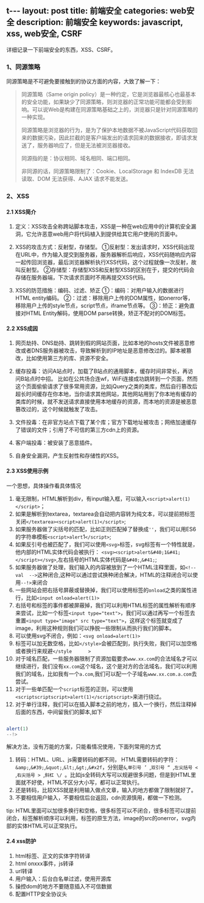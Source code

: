 t---
layout: post
title: 前端安全
categories: web安全
description: 前端安全
keywords: javascript, xss, web安全, CSRF
---

详细记录一下前端安全的东西，XSS、CSRF。


### 1、同源策略

同源策略是不可避免要接触到的协议方面的内容，大致了解一下：

> 同源策略（Same origin policy）是一种约定，它是浏览器最核心也最基本的安全功能，如果缺少了同源策略，则浏览器的正常功能可能都会受到影响。可以说Web是构建在同源策略基础之上的，浏览器只是针对同源策略的一种实现。
> 
> 同源策略是浏览器的行为，是为了保护本地数据不被JavaScript代码获取回来的数据污染，因此拦截的是客户端发出的请求回来的数据接收，即请求发送了，服务器响应了，但是无法被浏览器接收。
>
> 同源指的是：协议相同、域名相同、端口相同。
> 
> 非同源的话，同源策略限制了：Cookie、LocalStorage 和 IndexDB 无法读取、DOM 无法获得、AJAX 请求不能发送。


### 2、XSS

#### 2.1 XSS简介

1. 定义：XSS攻击全称跨站脚本攻击，XSS是一种在web应用中的计算机安全漏洞，它允许恶意web用户将代码植入到提供给其它用户使用的页面中。
 
2. XSS的攻击方式：反射型，存储型。
①反射型：发出请求时，XSS代码出现在URL中，作为输入提交到服务器，服务器解析后响应，XSS代码随响应内容一起传回浏览器，最后浏览器解析执行XSS代码，这个过程就像一次反射，故叫反射型。
②存储型：存储型XSS和反射型XSS的区别在于，提交的代码会存储在服务器端，下次请求页面时不用再提交XSS代码。

3. XSS的防范措施：编码、过滤、矫正
①：编码：对用户输入的数据进行HTML entity编码。
②：过滤：移除用户上传的DOM属性，如onerror等，移除用户上传的style节点，script节点，iframe节点等。
③：矫正：避免直接对HTML Entity解码，使用DOM parse转换，矫正不配对的DOM标签。


#### 2.2 XSS成因

1. 网页劫持、DNS劫持、跳转到假的网站页面，比如本地的hosts文件被恶意修改或者DNS服务器被攻击，导致解析到的IP地址是恶意修改过的。脚本被篡改，比如使用第三方的库、资源不安全。 
 
2. 缓存投毒：访问A站点时，加载了B站点的通用脚本，缓存时间非常长，再访问B站点时中招。 比如在公共场合连wf，WiFi连接成功跳转到一个页面，然而这个页面偷偷请求了很多常用资源，比如jQuery之类的类库，然后自行篡改后超长时间缓存在你本地，当你请求其他网站，其他网站用到了你本地有缓存的类库的时候，就不发送请求直接使用本地缓存的资源，而本地的资源是被恶意篡改过的，这个时候就触发了攻击。

3. 文件投毒：在非官方站点下载了某个库；官方下载地址被攻击；网络加速缓存了错误的文件；引用了不可信的第三方cdn上的资源。

4. 客户端投毒：被安装了恶意插件。

5. 自身安全漏洞，产生反射性和存储性的XSS。


#### 2.3 XSS使用示例

一个思想，具体操作看具体情况
1. 毫无限制，HTML解析到div，有input输入框，可以输入`<script>alert(1)</script>`；
2. 如果是解析到textarea，textarea会自动把内容转为纯文本，可以提前把标签关闭`</textarea><script>alert(1)</script>`;
3. 如果服务器做了尖括号的匹配，比如正则匹配掉了替换成`''`，我们可以用ES6的字符串模板`<script>alert`1`</script>`;
4. 如果反引号也被匹配了，我们可以使用`<svg>`标签，svg标签有一个特性就是，他内部的HTML实体代码会被执行： `<svg><script>alert&#40;1&#41;</script></svg>`,左右括号的HTML实体代码是`&#40;`,`&#41;`;
5. 如果服务器做了处理，我们输入的内容被放到了一个HTML注释里面，如`<!-- val  -->`这种闭合,这种可以通过尝试换种闭合解决，HTML的注释闭合可以使用`--!>`来闭合
6. 一些网站会把右括号屏蔽或替换掉，我们可以使用标签的`onload`之类的属性进行，比如`<input onload=alert(1)>`
7. 右括号和标签的事件都被屏蔽掉，我们可以利用HTML标签的属性解析有顺序来尝试，比如一个标签`<input type="text">`，我们可以通过再写一个标签去重置`<input type="image" src type="text">`，这样这个标签就变成了image，利用这种规则我们可以挣脱一些限制从而执行我们的脚本。
8. 可以使用svg不闭合，例如：`<svg onload=alert(1)>`
9. 标签可以加无数空格，比如`</style>`会被匹配到，执行失败，我们可以加空格或者换行来规避`</style      >`
10. 对于域名匹配，一些服务器限制了资源加载要求`www.xx.com`的合法域名才可以继续进行，我们没有`xx.com`这个域名，这个是对方的合法域名，我们可以利用我们的域名，比如我有一个`a.com`,我们可以配一个子域名`www.xx.com.a.com`去尝试。
11. 对于一些单匹配一个`script`标签的正则，可以使用`<scriptscriptscript>alert(1)</scriptscript>`来进行绕过。
12. 对于单行注释，我们可以在插入脚本之前的地方，插入一个换行，然后注释掉后面的东西，中间留我们的脚本,如下
```js

alert(1)
--!>
```

解决方法，没有万能的方案，只能看情况使用，下面列常用的方式
1.  转码：HTML、URL、js需要转码的都不同， HTML需要转码的字符：`&amp;`,`&#39;`,`&quot;`,`&lt;`,`&gt;`,`&#x2f`，分别是`&`,`单引号 ’ `,`双引号 “ `,`左尖括号 < `,`右尖括号 > `,`斜杠 \/ `。比如js全转码大写可以规避很多问题，但是到HTML里面就不好使，HTML不区分大小写，都可以正常执行。
2.  还是转码，比较XSS就是利用输入做点文章，输入的地方都做了限制就好了。
3.  不要相信用户输入，不要相信后台返回，cdn资源慎用，都做一下检测。
  

tip: HTML里面可以加很多换行和空格，很多标签可以不闭合，很多标签可以提前闭合，标签解析顺序可以利用，标签的原生方法，image的src的onerror，svg内部的实体HTML可以正常执行。


#### 2.4 xss防护

1. html标签、正文的实体字符转译
2. html onxxx事件，js转译
3. url转译
4. 用户输入：后台白名单过滤，使用开源库
5. 操控dom的地方不要随意插入不可信数据
6. 配置HTTP安全协议头

